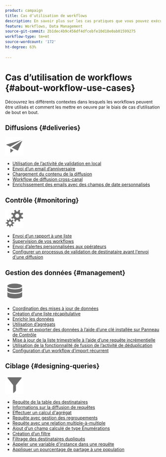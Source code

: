 ```yaml
---
product: campaign
title: Cas dʼutilisation de workflows
description: En savoir plus sur les cas pratiques que vous pouvez exécuter à l’aide des workflows de Campaign
feature: Workflows, Data Management
source-git-commit: 2b1dec4b9c456df4dfcebfe10d18e0ab01599275
workflow-type: tm+mt
source-wordcount: '172'
ht-degree: 63%

---
```


# Cas dʼutilisation de workflows {#about-workflow-use-cases}

Découvrez les différents contextes dans lesquels les workflows peuvent être utilisés et comment les mettre en oeuvre par le biais de cas d’utilisation de bout en bout.

## Diffusions {#deliveries}

<img src="assets/do-not-localize/icon_send.svg" width="60px">

* [Utilisation de l’activité de validation en local](local-approval-activity.md)
* [Envoi d’un email d’anniversaire](send-a-birthday-email.md)
* [Chargement du contenu de la diffusion](load-delivery-content.md)
* [Workflow de diffusion cross-canal](cross-channel-delivery-workflow.md)
* [Enrichissement des emails avec des champs de date personnalisés](email-enrichment-with-custom-date-fields.md)

## Contrôle      {#monitoring}

<img src="assets/do-not-localize/icon_monitoring.svg" width="60px">

* [Envoi d’un rapport à une liste](send-a-report-to-a-list.md)
* [Supervision de vos workflows](workflow-supervision.md)
* [Envoi d’alertes personnalisées aux opérateurs](send-alerts-to-operators.md)
* [Configurer un processus de validation de destinataire avant l&#39;envoi d&#39;une diffusion](local-approval-activity.md)

## Gestion des données {#management}

<img src="assets/do-not-localize/icon_manage.svg" width="60px">

* [Coordination des mises à jour de données](coordinate-data-updates.md)
* [Création d’une liste récapitulative](create-a-summary-list.md)
* [Enrichir les données](enrich-data.md)
* [Utilisation d’agrégats](using-aggregates.md)
* [Chiffrer et exporter des données à l’aide d’une clé installée sur Panneau de Contrôle](use-workflow-data.md#use-case-gpg-encrypt)
* [Mise à jour de la liste trimestrielle à l’aide d’une requête incrémentielle](quarterly-list-update.md)
* [Utilisation de la fonctionnalité de fusion de l’activité de déduplication](deduplication-merge.md)
* [Configuration d’un workflow d’import récurrent](recurring-import-workflow.md)

## Ciblage {#designing-queries}

<img src="assets/do-not-localize/icon_filter.svg" width="60px">

* [Requête de la table des destinataires](querying-recipient-table.md)
* [Informations sur la diffusion de requêtes](query-delivery-info.md)
* [Effectuer un calcul d&#39;agrégat](compute-aggregates.md)
* [Requête avec gestion des regroupements](query-grouping-management.md)
* [Requête avec une relation multiple-à-multiple](query-many-to-many-relationship.md)
* [Ajout d’un champ calculé de type Énumérations](adding-enumeration-type-calculated-field.md)
* [Création d’un filtre](create-a-filter.md)
* [Filtrage des destinataires dupliqués](filter-duplicated-recipients.md)
* [Appeler une variable d&#39;instance dans une requête](javascript-scripts-and-templates.md#calling-an-instance-variable-in-a-query)
* [Appliquer un pourcentage de partage à une population](javascript-scripts-and-templates.md#example)
